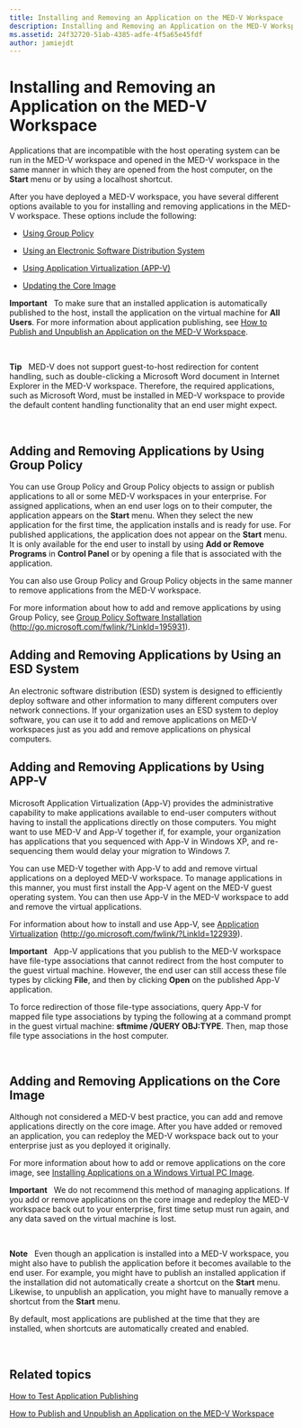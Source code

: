 ```yaml
---
title: Installing and Removing an Application on the MED-V Workspace
description: Installing and Removing an Application on the MED-V Workspace
ms.assetid: 24f32720-51ab-4385-adfe-4f5a65e45fdf
author: jamiejdt
---
```


# Installing and Removing an Application on the MED-V Workspace


Applications that are incompatible with the host operating system can be run in the MED-V workspace and opened in the MED-V workspace in the same manner in which they are opened from the host computer, on the **Start** menu or by using a localhost shortcut.

After you have deployed a MED-V workspace, you have several different options available to you for installing and removing applications in the MED-V workspace. These options include the following:

-   [Using Group Policy](#bkmk-grouppolicy)

-   [Using an Electronic Software Distribution System](#bkmk-esd)

-   [Using Application Virtualization (APP-V)](#bkmk-appv)

-   [Updating the Core Image](#bkmk-coreimage)

**Important**  
To make sure that an installed application is automatically published to the host, install the application on the virtual machine for **All Users**. For more information about application publishing, see [How to Publish and Unpublish an Application on the MED-V Workspace](how-to-publish-and-unpublish-an-application-on-the-med-v-workspace.md).

 

**Tip**  
MED-V does not support guest-to-host redirection for content handling, such as double-clicking a Microsoft Word document in Internet Explorer in the MED-V workspace. Therefore, the required applications, such as Microsoft Word, must be installed in MED-V workspace to provide the default content handling functionality that an end user might expect.

 

## <a href="" id="bkmk-grouppolicy"></a> Adding and Removing Applications by Using Group Policy


You can use Group Policy and Group Policy objects to assign or publish applications to all or some MED-V workspaces in your enterprise. For assigned applications, when an end user logs on to their computer, the application appears on the **Start** menu. When they select the new application for the first time, the application installs and is ready for use. For published applications, the application does not appear on the **Start** menu. It is only available for the end user to install by using **Add or Remove Programs** in **Control Panel** or by opening a file that is associated with the application.

You can also use Group Policy and Group Policy objects in the same manner to remove applications from the MED-V workspace.

For more information about how to add and remove applications by using Group Policy, see [Group Policy Software Installation](http://go.microsoft.com/fwlink/?LinkId=195931) (http://go.microsoft.com/fwlink/?LinkId=195931).

## <a href="" id="bkmk-esd"></a> Adding and Removing Applications by Using an ESD System


An electronic software distribution (ESD) system is designed to efficiently deploy software and other information to many different computers over network connections. If your organization uses an ESD system to deploy software, you can use it to add and remove applications on MED-V workspaces just as you add and remove applications on physical computers.

## <a href="" id="bkmk-appv"></a> Adding and Removing Applications by Using APP-V


Microsoft Application Virtualization (App-V) provides the administrative capability to make applications available to end-user computers without having to install the applications directly on those computers. You might want to use MED-V and App-V together if, for example, your organization has applications that you sequenced with App-V in Windows XP, and re-sequencing them would delay your migration to Windows 7.

You can use MED-V together with App-V to add and remove virtual applications on a deployed MED-V workspace. To manage applications in this manner, you must first install the App-V agent on the MED-V guest operating system. You can then use App-V in the MED-V workspace to add and remove the virtual applications.

For information about how to install and use App-V, see [Application Virtualization](http://go.microsoft.com/fwlink/?LinkId=122939) (http://go.microsoft.com/fwlink/?LinkId=122939).

**Important**  
App-V applications that you publish to the MED-V workspace have file-type associations that cannot redirect from the host computer to the guest virtual machine. However, the end user can still access these file types by clicking **File**, and then by clicking **Open** on the published App-V application.

To force redirection of those file-type associations, query App-V for mapped file type associations by typing the following at a command prompt in the guest virtual machine: **sftmime /QUERY OBJ:TYPE**. Then, map those file type associations in the host computer.

 

## <a href="" id="bkmk-coreimage"></a> Adding and Removing Applications on the Core Image


Although not considered a MED-V best practice, you can add and remove applications directly on the core image. After you have added or removed an application, you can redeploy the MED-V workspace back out to your enterprise just as you deployed it originally.

For more information about how to add or remove applications on the core image, see [Installing Applications on a Windows Virtual PC Image](installing-applications-on-a-windows-virtual-pc-image.md).

**Important**  
We do not recommend this method of managing applications. If you add or remove applications on the core image and redeploy the MED-V workspace back out to your enterprise, first time setup must run again, and any data saved on the virtual machine is lost.

 

**Note**  
Even though an application is installed into a MED-V workspace, you might also have to publish the application before it becomes available to the end user. For example, you might have to publish an installed application if the installation did not automatically create a shortcut on the **Start** menu. Likewise, to unpublish an application, you might have to manually remove a shortcut from the **Start** menu.

By default, most applications are published at the time that they are installed, when shortcuts are automatically created and enabled.

 

## Related topics


[How to Test Application Publishing](how-to-test-application-publishing.md)

[How to Publish and Unpublish an Application on the MED-V Workspace](how-to-publish-and-unpublish-an-application-on-the-med-v-workspace.md)

 

 





